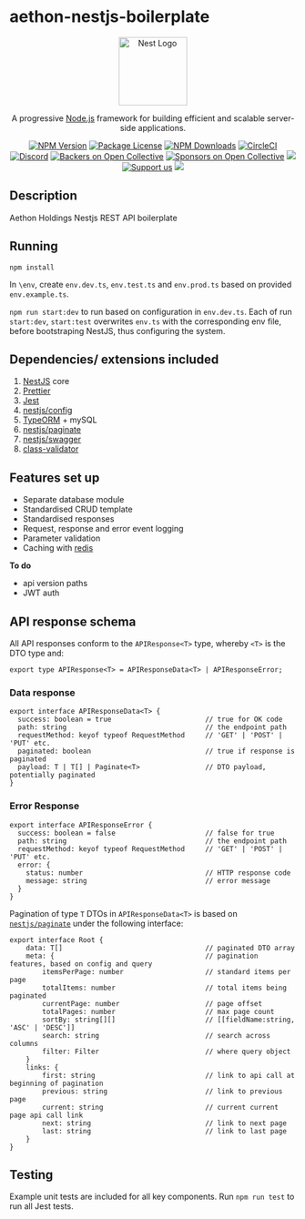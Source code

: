 # aethon-nestjs-boilerplate

<p align="center">
  <a href="https://nestjs.com/" target="blank"><img src="https://nestjs.com/img/logo-small.svg" width="120" alt="Nest Logo" /></a>
</p>

[circleci-image]: https://img.shields.io/circleci/build/github/nestjs/nest/master?token=abc123def456
[circleci-url]: https://circleci.com/gh/nestjs/nest

  <p align="center">A progressive <a href="https://nodejs.org" target="_blank">Node.js</a> framework for building efficient and scalable server-side applications.</p>
    <p align="center">
<a href="https://www.npmjs.com/~nestjscore" target="_blank"><img src="https://img.shields.io/npm/v/@nestjs/core.svg" alt="NPM Version" /></a>
<a href="https://www.npmjs.com/~nestjscore" target="_blank"><img src="https://img.shields.io/npm/l/@nestjs/core.svg" alt="Package License" /></a>
<a href="https://www.npmjs.com/~nestjscore" target="_blank"><img src="https://img.shields.io/npm/dm/@nestjs/common.svg" alt="NPM Downloads" /></a>
<a href="https://circleci.com/gh/nestjs/nest" target="_blank"><img src="https://img.shields.io/circleci/build/github/nestjs/nest/master" alt="CircleCI" /></a>
<a href="https://discord.gg/G7Qnnhy" target="_blank"><img src="https://img.shields.io/badge/discord-online-brightgreen.svg" alt="Discord"/></a>
<a href="https://opencollective.com/nest#backer" target="_blank"><img src="https://opencollective.com/nest/backers/badge.svg" alt="Backers on Open Collective" /></a>
<a href="https://opencollective.com/nest#sponsor" target="_blank"><img src="https://opencollective.com/nest/sponsors/badge.svg" alt="Sponsors on Open Collective" /></a>
  <a href="https://paypal.me/kamilmysliwiec" target="_blank"><img src="https://img.shields.io/badge/Donate-PayPal-ff3f59.svg"/></a>
    <a href="https://opencollective.com/nest#sponsor"  target="_blank"><img src="https://img.shields.io/badge/Support%20us-Open%20Collective-41B883.svg" alt="Support us"></a>
  <a href="https://twitter.com/nestframework" target="_blank"><img src="https://img.shields.io/twitter/follow/nestframework.svg?style=social&label=Follow"></a>
</p>
  <!--[![Backers on Open Collective](https://opencollective.com/nest/backers/badge.svg)](https://opencollective.com/nest#backer)
  [![Sponsors on Open Collective](https://opencollective.com/nest/sponsors/badge.svg)](https://opencollective.com/nest#sponsor)-->

## Description

Aethon Holdings Nestjs REST API boilerplate

## Running

`npm install`

In `\env`, create `env.dev.ts`, `env.test.ts` and `env.prod.ts` based on provided `env.example.ts`.

`npm run start:dev` to run based on configuration in `env.dev.ts`.  Each of run `start:dev`, `start:test` overwrites `env.ts` with the corresponding env file,  before bootstraping NestJS, thus configuring the system.

## Dependencies/ extensions included
1. [NestJS](https://docs.nestjs.com/) core
2. [Prettier](https://prettier.io/docs/en/)
3. [Jest](https://jestjs.io/docs/getting-started)
4. [nestjs/config](https://docs.nestjs.com/techniques/configuration)
5. [TypeORM](https://typeorm.io/) + mySQL
6. [nestjs/paginate](https://www.npmjs.com/package/nestjs-paginate)
7. [nestjs/swagger](https://docs.nestjs.com/openapi/introduction)
10. [class-validator](https://github.com/typestack/class-validator)

##  Features set up
* Separate database module
* Standardised CRUD template
* Standardised responses
* Request, response and error event logging
* Parameter validation
* Caching with [redis](https://redis.io/docs/latest/develop/)

**To do**
* api version paths
* JWT auth

## API response schema

All API responses conform to the `APIResponse<T>` type, whereby `<T>` is the DTO type and: 

`export type APIResponse<T> = APIResponseData<T> | APIResponseError;`

### Data response

```
export interface APIResponseData<T> {
  success: boolean = true                       // true for OK code
  path: string                                  // the endpoint path
  requestMethod: keyof typeof RequestMethod     // 'GET' | 'POST' | 'PUT' etc.
  paginated: boolean                            // true if response is paginated
  payload: T | T[] | Paginate<T>                // DTO payload, potentially paginated 
}
```

### Error Response
```
export interface APIResponseError {
  success: boolean = false                      // false for true
  path: string                                  // the endpoint path
  requestMethod: keyof typeof RequestMethod     // 'GET' | 'POST' | 'PUT' etc.
  error: {
    status: number                              // HTTP response code
    message: string                             // error message
  }
}
```
Pagination of type `T` DTOs in `APIResponseData<T>` is based on [`nestjs/paginate`](https://www.npmjs.com/package/nestjs-paginate) under the following interface:
```
export interface Root {
    data: T[]                                   // paginated DTO array
    meta: {                                     // pagination features, based on config and query
        itemsPerPage: number                    // standard items per page
        totalItems: number                      // total items being paginated
        currentPage: number                     // page offset
        totalPages: number                      // max page count
        sortBy: string[][]                      // [[fieldName:string, 'ASC' | 'DESC']]
        search: string                          // search across columns
        filter: Filter                          // where query object
    }
    links: {
        first: string                           // link to api call at beginning of pagination
        previous: string                        // link to previous page
        current: string                         // current current page api call link
        next: string                            // link to next page
        last: string                            // link to last page
    }
}
```

## Testing
Example unit tests are included for all key components.  Run `npm run test` to run all Jest tests.